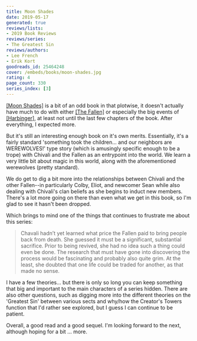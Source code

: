 ```yaml
---
title: Moon Shades
date: 2019-05-17
generated: true
reviews/lists:
- 2019 Book Reviews
reviews/series:
- The Greatest Sin
reviews/authors:
- Lee French
- Erik Kort
goodreads_id: 25464248
cover: /embeds/books/moon-shades.jpg
rating: 4
page_count: 330
series_index: [3]
---
```

[[Moon Shades]]() is a bit of an odd book in that plotwise, it doesn't actually have much to do with either [[The Fallen]]() or especially the big events of [[Harbinger]](), at least not until the last few chapters of the book. After everything, I expected more.  

But it's still an interesting enough book on it's own merits. Essentially, it's a fairly standard 'something took the children... and our neighbors are WEREWOLVES!' type story (which is amusingly specific enough to be a trope) with Chivali and the Fallen as an entrypoint into the world. We learn a very little bit about magic in this world, along with the aforementioned werewolves (pretty standard).  

<!--more-->

We do get to dig a bit more into the relationships between Chivali and the other Fallen--in particularly Colby, Eliot, and newcomer Sean while also dealing with Chivali's clan beliefs as she begins to induct new members. There's a lot more going on there than even what we get in this book, so I'm glad to see it hasn't been dropped.  

Which brings to mind one of the things that continues to frustrate me about this series:  

> Chavali hadn’t yet learned what price the Fallen paid to bring people back from death. She guessed it must be a significant, substantial sacrifice. Prior to being revived, she had no idea such a thing could even be done. The research that must have gone into discovering the process would be fascinating and probably also quite grim. At the least, she doubted that one life could be traded for another, as that made no sense.  

I have a few theories... but there is only so long you can keep something that big and important to the main characters of a series hidden. There are also other questions, such as digging more into the different theories on the 'Greatest Sin' between various sects and why/how the Creator's Towers function that I'd rather see explored, but I guess I can continue to be patient.  

Overall, a good read and a good sequel. I'm looking forward to the next, although hoping for a bit ... more.